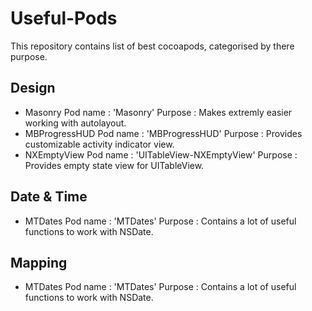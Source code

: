 # Useful-Pods
This repository contains list of best cocoapods, categorised by there purpose.

## Design
* Masonry
  Pod name : 'Masonry'
  Purpose : Makes extremly easier working with autolayout.
* MBProgressHUD
  Pod name : 'MBProgressHUD'
  Purpose : Provides customizable activity indicator view.
* NXEmptyView
  Pod name : 'UITableView-NXEmptyView'
  Purpose : Provides empty state view for UITableView.
## Date & Time
* MTDates
  Pod name : 'MTDates'
  Purpose : Contains a lot of useful functions to work with NSDate.
## Mapping
* MTDates
  Pod name : 'MTDates'
  Purpose : Contains a lot of useful functions to work with NSDate.
